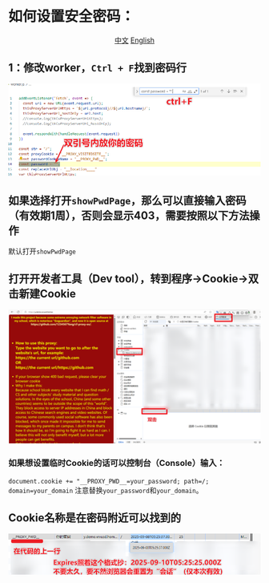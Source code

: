 # 如何设置安全密码：

<div align="center">
  
[中文](https://github.com/1234567Yang/cf-proxy-ex/blob/main/security_password_tutorial.md) 
[English](https://github-com.translate.goog/1234567Yang/cf-proxy-ex/blob/main/security_password_tutorial.md?_x_tr_sl=zh-CN&_x_tr_tl=en&_x_tr_hl=zh-CN&_x_tr_pto=wapp)
</div>

## 1：修改worker，`Ctrl + F`找到密码行
![密码](img/pwd_1.png)

## 如果选择打开`showPwdPage`，那么可以直接输入密码（有效期1周），否则会显示403，需要按照以下方法操作
默认打开`showPwdPage`

## 打开开发者工具（Dev tool），转到程序->Cookie->双击新建Cookie
![Cookie](img/pwd_2.png)

### 如果想设置临时Cookie的话可以控制台（Console）输入：
`document.cookie += "__PROXY_PWD__=your_password; path=/; domain=your_domain`
注意替换`your_password`和`your_domain`。

## Cookie名称是在密码附近可以找到的
![Cookie](img/pwd_3.png)
